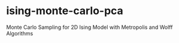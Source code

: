 # ising-monte-carlo-pca
Monte Carlo Sampling for 2D Ising Model with Metropolis and Wolff Algorithms
